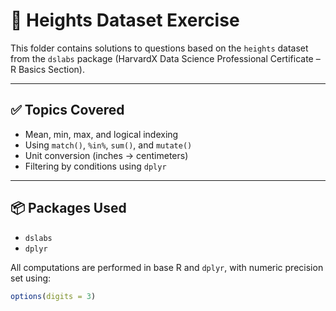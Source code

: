 # 📏 Heights Dataset Exercise

This folder contains solutions to questions based on the `heights` dataset from the `dslabs` package (HarvardX Data Science Professional Certificate – R Basics Section).

---

## ✅ Topics Covered

- Mean, min, max, and logical indexing
- Using `match()`, `%in%`, `sum()`, and `mutate()`
- Unit conversion (inches → centimeters)
- Filtering by conditions using `dplyr`

  
- ---

## 📦 Packages Used

- `dslabs`
- `dplyr`

All computations are performed in base R and `dplyr`, with numeric precision set using:

```r
options(digits = 3)
